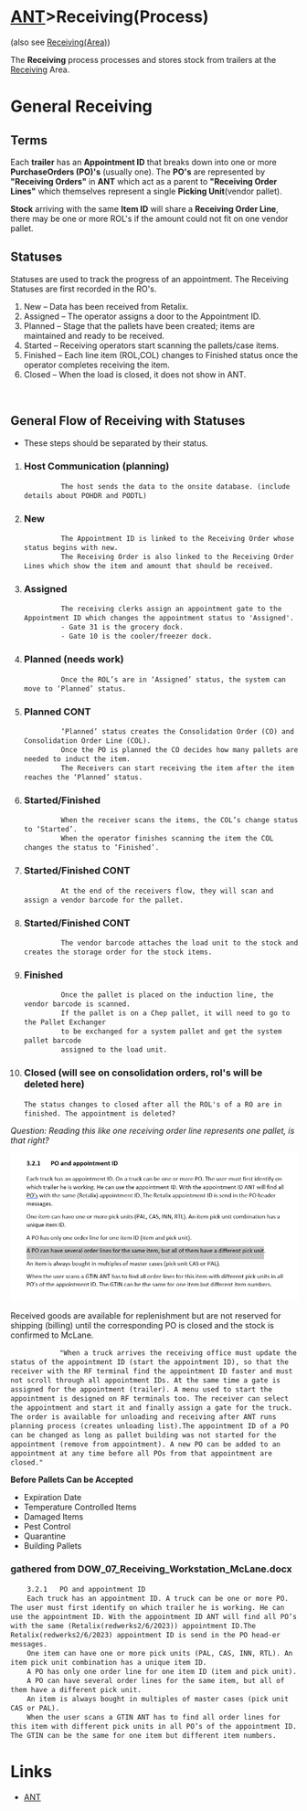 # [ANT](/ANTWIKI.md)>Receiving(Process)

(also see [Receiving(Area)](/Areas/Receiving/Receiving.md))

The **Receiving** process processes and stores stock from trailers at the [Receiving](/Areas/Receiving/Receiving.md) Area. 

# General Receiving

## Terms

Each **trailer** has an **Appointment ID** that breaks down into one or more **PurchaseOrders (PO)'s** (usually one).
The **PO's** are represented by **"Receiving Orders"** in **ANT** which act as a parent to **"Receiving Order Lines"** which themselves represent a single **Picking Unit**(vendor pallet).

**Stock** arriving with the same **Item ID** will share a **Receiving Order Line**, there may be one or more ROL's if the amount could not fit on one vendor pallet.

## Statuses
Statuses are used to track the progress of an appointment. The Receiving Statuses are first recorded in the RO's.

1.	New – Data has been received from Retalix.
2.	Assigned – The operator assigns a door to the Appointment ID.
3.	Planned – Stage that the pallets have been created; items are maintained and ready to be received. 
4.	Started – Receiving operators start scanning the pallets/case items.
5.	Finished – Each line item (ROL,COL) changes to Finished status once the operator completes receiving the item. 
6.	Closed – When the load is closed, it does not show in ANT.

<br>

## General Flow of Receiving with Statuses

- These steps should be separated by their status.

1. ### Host Communication (planning)

                The host sends the data to the onsite database. (include details about POHDR and PODTL)
2. ### New

                The Appointment ID is linked to the Receiving Order whose status begins with new.
                The Receiving Order is also linked to the Receiving Order Lines which show the item and amount that should be received. 
3. ### Assigned

                The receiving clerks assign an appointment gate to the Appointment ID which changes the appointment status to 'Assigned'.
                - Gate 31 is the grocery dock.
                - Gate 10 is the cooler/freezer dock.
4. ### Planned (needs work)

                Once the ROL’s are in ‘Assigned’ status, the system can move to ‘Planned’ status.
5. ### Planned CONT

                ‘Planned’ status creates the Consolidation Order (CO) and Consolidation Order Line (COL). 
                Once the PO is planned the CO decides how many pallets are needed to induct the item.
                The Receivers can start receiving the item after the item reaches the ‘Planned’ status.
6. ### Started/Finished

                When the receiver scans the items, the COL’s change status to ‘Started’.
                When the operator finishes scanning the item the COL changes the status to ‘Finished’.
7. ### Started/Finished CONT

                At the end of the receivers flow, they will scan and assign a vendor barcode for the pallet.

8. ### Started/Finished CONT
                The vendor barcode attaches the load unit to the stock and creates the storage order for the stock items.

9. ### Finished	
                Once the pallet is placed on the induction line, the vendor barcode is scanned.
                If the pallet is on a Chep pallet, it will need to go to the Pallet Exchanger
                to be exchanged for a system pallet and get the system pallet barcode 
                assigned to the load unit.
10. ### Closed (will see on consolidation orders, rol's will be deleted here)
        The status changes to closed after all the ROL's of a RO are in finished. The appointment is deleted?


*Question: Reading this like one receiving order line represents one pallet, is that right?*

![quesitonpic](./doesOneROLRepresentOnePallet.PNG)




Received goods are available for replenishment but are not reserved for shipping (billing) until the corresponding PO is closed and the stock is confirmed to McLane. 


                "When a truck arrives the receiving office must update the status of the appointment ID (start the appointment ID), so that the receiver with the RF terminal find the appointment ID faster and must not scroll through all appointment IDs. At the same time a gate is assigned for the appointment (trailer). A menu used to start the appointment is designed on RF terminals too. The receiver can select the appointment and start it and finally assign a gate for the truck. The order is available for unloading and receiving after ANT runs planning process (creates unloading list).The appointment ID of a PO can be changed as long as pallet building was not started for the appointment (remove from appointment). A new PO can be added to an appointment at any time before all POs from that appointment are closed."

**Before Pallets Can be Accepted**

- Expiration Date
- Temperature Controlled Items
- Damaged Items
- Pest Control
- Quarantine
- Building Pallets





### gathered from DOW_07_Receiving_Workstation_McLane.docx

        3.2.1	PO and appointment ID
        Each truck has an appointment ID. A truck can be one or more PO. The user must first identify on which trailer he is working. He can use the appointment ID. With the appointment ID ANT will find all PO’s with the same (Retalix(redwerks2/6/2023)) appointment ID.The Retalix(redwerks2/6/2023) appointment ID is send in the PO head-er messages.
        One item can have one or more pick units (PAL, CAS, INN, RTL). An item pick unit combination has a unique item ID.
        A PO has only one order line for one item ID (item and pick unit).
        A PO can have several order lines for the same item, but all of them have a different pick unit.
        An item is always bought in multiples of master cases (pick unit CAS or PAL).
        When the user scans a GTIN ANT has to find all order lines for this item with different pick units in all PO’s of the appointment ID. The GTIN can be the same for one item but different item numbers. 



# Links
- [ANT](/ANTWIKI.md)

